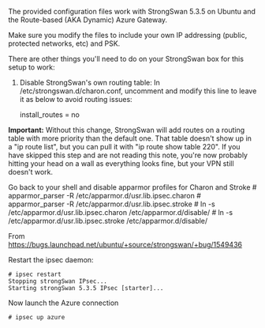 The provided configuration files work with StrongSwan 5.3.5 on Ubuntu and the Route-based (AKA Dynamic) Azure Gateway.

Make sure you modify the files to include your own IP addressing (public, protected networks, etc) and PSK.

There are other things you'll need to do on your StrongSwan box for this setup to work:

1. Disable StrongSwan's own routing table:
	In /etc/strongswan.d/charon.conf, uncomment and modify this line to leave it as below to avoid routing issues:

	install_routes = no 

**Important:** Without this change, StrongSwan will add routes on a routing table with more priority than the default one. That table doesn't show up in a "ip route list", but you can pull it with "ip route show table 220". If you have skipped this step and are not reading this note, you're now probably hitting your head on a wall as everything looks fine, but your VPN still doesn't work.

Go back to your shell and disable apparmor profiles for Charon and Stroke 
	# apparmor_parser -R /etc/apparmor.d/usr.lib.ipsec.charon
	# apparmor_parser -R /etc/apparmor.d/usr.lib.ipsec.stroke
	# ln -s /etc/apparmor.d/usr.lib.ipsec.charon /etc/apparmor.d/disable/
	# ln -s /etc/apparmor.d/usr.lib.ipsec.stroke /etc/apparmor.d/disable/

From <https://bugs.launchpad.net/ubuntu/+source/strongswan/+bug/1549436> 

Restart the ipsec daemon:

	# ipsec restart
	Stopping strongSwan IPsec...
	Starting strongSwan 5.3.5 IPsec [starter]...

Now launch the Azure connection

	# ipsec up azure
